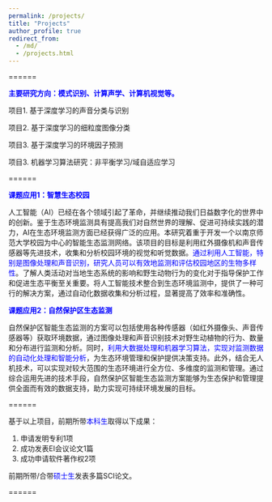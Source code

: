 ```yaml
---
permalink: /projects/
title: "Projects"
author_profile: true
redirect_from: 
  - /md/
  - /projects.html
---
```



======

<span style="color:blue;font-weight:bold">主要研究方向：模式识别、计算声学、计算机视觉等。</span>

项目1. 基于深度学习的声音分类与识别

项目2. 基于深度学习的细粒度图像分类

项目3. 基于深度学习的环境因子预测

项目3. 机器学习算法研究：非平衡学习/域自适应学习

======

<span style="color:blue;font-weight:bold">课题应用1：智慧生态校园</span>

人工智能（AI）已经在各个领域引起了革命，并继续推动我们日益数字化的世界中的创新。鉴于生态环境监测具有提高我们对自然世界的理解、促进可持续实践的潜力，AI在生态环境监测方面已经获得广泛的应用。本研究着重于开发一个以南京师范大学校园为中心的智能生态监测网络。该项目的目标是利用红外摄像机和声音传感器等先进技术，收集和分析校园环境的视觉和听觉数据。<span style="color:blue">通过利用人工智能，特别是图像处理和声音识别，研究人员可以有效地监测和评估校园地区的生物多样性</span>。了解人类活动对当地生态系统的影响和野生动物行为的变化对于指导保护工作和促进生态平衡至关重要。将人工智能技术整合到生态环境监测中，提供了一种可行的解决方案，通过自动化数据收集和分析过程，显著提高了效率和准确性。

<span style="color:blue;font-weight:bold">课题应用2：自然保护区生态监测</span>

自然保护区智能生态监测的方案可以包括使用各种传感器（如红外摄像头、声音传感器等）获取环境数据，通过图像处理和声音识别技术对野生动植物的行为、数量和分布进行监测和分析。同时，<span style="color:blue">利用大数据处理和机器学习算法，实现对监测数据的自动化处理和智能分析</span>，为生态环境管理和保护提供决策支持。此外，结合无人机技术，可以实现对较大范围的生态环境进行全方位、多维度的监测和管理。通过综合运用先进的技术手段，自然保护区智能生态监测方案能够为生态保护和管理提供全面而有效的数据支持，助力实现可持续环境发展的目标。

======

基于以上项目，前期所带<span style="color:blue">本科生</span>取得以下成果：

1. 申请发明专利1项
2. 成功发表EI会议论文1篇
3. 成功申请软件著作权2项

前期所带/合带<span style="color:blue">硕士生</span>发表多篇SCI论文。

======



